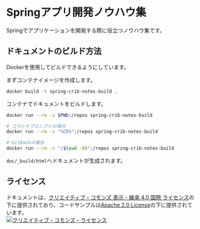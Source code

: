 # Springアプリ開発ノウハウ集

Springでアプリケーションを開発する際に役立つノウハウ集です。

## ドキュメントのビルド方法

Dockerを使用してビルドできるようにしています。

まずコンテナイメージを作成します。

```sh
docker build -t spring-crib-notes-build .
```

コンテナでドキュメントをビルドします。

```sh
docker run --rm -v $PWD:/repos spring-crib-notes-build

# コマンドプロンプトの場合
docker run --rm -v "%CD%":/repos spring-crib-notes-build

# GitBashの場合
docker run --rm -v "/$(pwd -W)":/repos spring-crib-notes-build
```

`doc/_build/html`へドキュメントが生成されます。

## ライセンス

ドキュメントは、<a rel="license" href="http://creativecommons.org/licenses/by-sa/4.0/">クリエイティブ・コモンズ 表示 - 継承 4.0 国際 ライセンス</a>の下に提供されており、コードサンプルは<a rel="license" href="https://www.apache.org/licenses/LICENSE-2.0">Apache 2.0 License</a>の下に提供されています。
<br />
<a rel="license" href="http://creativecommons.org/licenses/by-sa/4.0/">
  <img alt="クリエイティブ・コモンズ・ライセンス" style="border-width:0" src="https://i.creativecommons.org/l/by-sa/4.0/88x31.png" /> </a>
